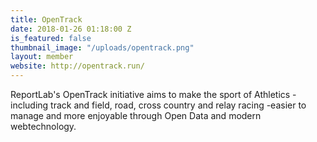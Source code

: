 ```yaml
---
title: OpenTrack
date: 2018-01-26 01:18:00 Z
is_featured: false
thumbnail_image: "/uploads/opentrack.png"
layout: member
website: http://opentrack.run/
---
```


ReportLab's OpenTrack initiative aims to make the sport of Athletics -including track and field, road, cross country and relay racing -easier to manage and more enjoyable through Open Data and modern webtechnology.